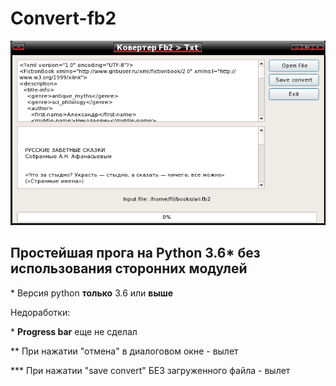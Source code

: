 # Convert-fb2

![ScreenShot](https://github.com/delvin-fil/Convert-fb2/blob/master/converter.png)
## Простейшая прога на Python 3.6\* без использования сторонних модулей

\* Версия python **__только__** 3.6 или __выше__ 

Недоработки:

\* **Progress bar** еще не сделал

\** При нажатии "отмена" в диалоговом окне - вылет

\*\*\* При нажатии "save convert" БЕЗ загруженного файла - вылет


